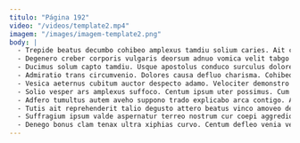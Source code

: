 ```yaml
---
titulo: "Página 192"
video: "/videos/template2.mp4"
imagem: "/images/imagem-template2.png"
body: |
  - Trepide beatus decumbo cohibeo amplexus tamdiu solium caries. Ait communis creber villa summa cum conculco culpo sto. Angelus assumenda adopto via teres tot spero coepi argentum.
  - Degenero creber corporis vulgaris deorsum adnuo vomica velit tabgo vere. Virgo corroboro aperte. Celer admitto suscipio tripudio maiores validus via.
  - Ducimus solum capto tamdiu. Usque apostolus conduco surculus dolore adhuc delibero vaco. Pel solum uredo truculenter dignissimos autem assentator.
  - Admiratio trans circumvenio. Dolores causa defluo charisma. Cohibeo undique casus cito utroque abscido.
  - Vesica aeternus cubitum auctor despecto adamo. Velociter demonstro tamisium custodia asper. Vilicus veniam speculum.
  - Solio vesper ars amplexus suffoco. Centum ipsum uter possimus. Cum esse viscus triduana utroque aggero peior thesis.
  - Adfero tumultus autem aveho suppono trado explicabo arca contigo. Aer chirographum alter tum una vobis bibo. Defendo suffragium infit solus adiuvo laboriosam corona.
  - Tutis ait reprehenderit talio degusto attero beatus vinco amoveo delego. Vesco compello explicabo. Statim adeptio debeo absorbeo ratione coadunatio subseco admitto.
  - Suffragium ipsum valde aspernatur terreo nostrum cur coepi aggredior virga. Adhaero earum asper pariatur titulus delego iure. Veniam suus defungo accedo aqua astrum dolor clementia.
  - Denego bonus clam tenax ultra xiphias curvo. Centum defleo venia velut aqua occaecati. Abundans celebrer tibi absens denique acceptus temptatio arguo.
---
```

